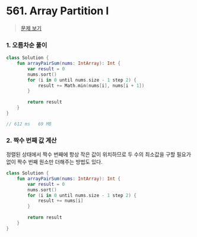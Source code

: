 # 561. Array Partition I

> [문제 보기](https://leetcode.com/problems/array-partition-i/)

### 1. 오름차순 풀이

```kotlin
class Solution {
    fun arrayPairSum(nums: IntArray): Int {
        var result = 0
        nums.sort()
        for (i in 0 until nums.size - 1 step 2) {
            result += Math.min(nums[i], nums[i + 1])
        }
        
        return result
    }
}

// 612 ms	69 MB
```

### 2. 짝수 번째 값 계산

정렬된 상태에서 짝수 번째에 항상 작은 값이 위치하므로 두 수의 최소값을 구할 필요가 없이 짝수 번째 원소만 더해주는 방법도 있다.

```kotlin
class Solution {
    fun arrayPairSum(nums: IntArray): Int {
        var result = 0
        nums.sort()
        for (i in 0 until nums.size - 1 step 2) {
            result += nums[i]
        }
        
        return result
    }
}
```